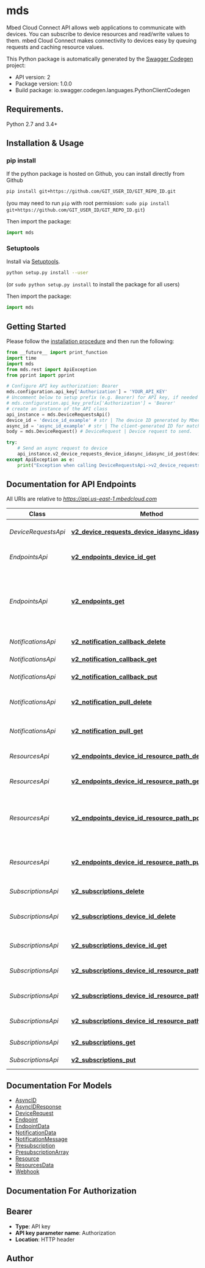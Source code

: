 # mds
Mbed Cloud Connect API allows web applications to communicate with devices. You can subscribe to device resources and read/write values to them. mbed Cloud Connect makes connectivity to devices easy by queuing requests and caching resource values.

This Python package is automatically generated by the [Swagger Codegen](https://github.com/swagger-api/swagger-codegen) project:

- API version: 2
- Package version: 1.0.0
- Build package: io.swagger.codegen.languages.PythonClientCodegen

## Requirements.

Python 2.7 and 3.4+

## Installation & Usage
### pip install

If the python package is hosted on Github, you can install directly from Github

```sh
pip install git+https://github.com/GIT_USER_ID/GIT_REPO_ID.git
```
(you may need to run `pip` with root permission: `sudo pip install git+https://github.com/GIT_USER_ID/GIT_REPO_ID.git`)

Then import the package:
```python
import mds 
```

### Setuptools

Install via [Setuptools](http://pypi.python.org/pypi/setuptools).

```sh
python setup.py install --user
```
(or `sudo python setup.py install` to install the package for all users)

Then import the package:
```python
import mds
```

## Getting Started

Please follow the [installation procedure](#installation--usage) and then run the following:

```python
from __future__ import print_function
import time
import mds
from mds.rest import ApiException
from pprint import pprint

# Configure API key authorization: Bearer
mds.configuration.api_key['Authorization'] = 'YOUR_API_KEY'
# Uncomment below to setup prefix (e.g. Bearer) for API key, if needed
# mds.configuration.api_key_prefix['Authorization'] = 'Bearer'
# create an instance of the API class
api_instance = mds.DeviceRequestsApi()
device_id = 'device_id_example' # str | The device ID generated by Mbed Cloud.
async_id = 'async_id_example' # str | The client-generated ID for matching the correct response delivered via a notification.
body = mds.DeviceRequest() # DeviceRequest | Device request to send.

try:
    # Send an async request to device
    api_instance.v2_device_requests_device_idasync_idasync_id_post(device_id, async_id, body)
except ApiException as e:
    print("Exception when calling DeviceRequestsApi->v2_device_requests_device_idasync_idasync_id_post: %s\n" % e)

```

## Documentation for API Endpoints

All URIs are relative to *https://api.us-east-1.mbedcloud.com*

Class | Method | HTTP request | Description
------------ | ------------- | ------------- | -------------
*DeviceRequestsApi* | [**v2_device_requests_device_idasync_idasync_id_post**](docs/DeviceRequestsApi.md#v2_device_requests_device_idasync_idasync_id_post) | **POST** /v2/device-requests/{deviceId}?async-id&#x3D;{asyncId} | Send an async request to device
*EndpointsApi* | [**v2_endpoints_device_id_get**](docs/EndpointsApi.md#v2_endpoints_device_id_get) | **GET** /v2/endpoints/{device-id} | List the resources on an endpoint
*EndpointsApi* | [**v2_endpoints_get**](docs/EndpointsApi.md#v2_endpoints_get) | **GET** /v2/endpoints | (DEPRECATED) List registered endpoints. The number of returned endpoints is currently limited to 200.
*NotificationsApi* | [**v2_notification_callback_delete**](docs/NotificationsApi.md#v2_notification_callback_delete) | **DELETE** /v2/notification/callback | Delete callback URL
*NotificationsApi* | [**v2_notification_callback_get**](docs/NotificationsApi.md#v2_notification_callback_get) | **GET** /v2/notification/callback | Check callback URL
*NotificationsApi* | [**v2_notification_callback_put**](docs/NotificationsApi.md#v2_notification_callback_put) | **PUT** /v2/notification/callback | Register a callback URL
*NotificationsApi* | [**v2_notification_pull_delete**](docs/NotificationsApi.md#v2_notification_pull_delete) | **DELETE** /v2/notification/pull | Delete notification Long Poll channel
*NotificationsApi* | [**v2_notification_pull_get**](docs/NotificationsApi.md#v2_notification_pull_get) | **GET** /v2/notification/pull | Get notifications using Long Poll
*ResourcesApi* | [**v2_endpoints_device_id_resource_path_delete**](docs/ResourcesApi.md#v2_endpoints_device_id_resource_path_delete) | **DELETE** /v2/endpoints/{device-id}/{resourcePath} | Delete a resource
*ResourcesApi* | [**v2_endpoints_device_id_resource_path_get**](docs/ResourcesApi.md#v2_endpoints_device_id_resource_path_get) | **GET** /v2/endpoints/{device-id}/{resourcePath} | Read from a resource
*ResourcesApi* | [**v2_endpoints_device_id_resource_path_post**](docs/ResourcesApi.md#v2_endpoints_device_id_resource_path_post) | **POST** /v2/endpoints/{device-id}/{resourcePath} | Execute a function on a Resource or create new Object instance
*ResourcesApi* | [**v2_endpoints_device_id_resource_path_put**](docs/ResourcesApi.md#v2_endpoints_device_id_resource_path_put) | **PUT** /v2/endpoints/{device-id}/{resourcePath} | Write to a resource or use write-attributes for a resource
*SubscriptionsApi* | [**v2_subscriptions_delete**](docs/SubscriptionsApi.md#v2_subscriptions_delete) | **DELETE** /v2/subscriptions | Remove all subscriptions
*SubscriptionsApi* | [**v2_subscriptions_device_id_delete**](docs/SubscriptionsApi.md#v2_subscriptions_device_id_delete) | **DELETE** /v2/subscriptions/{device-id} | Delete subscriptions from an endpoint
*SubscriptionsApi* | [**v2_subscriptions_device_id_get**](docs/SubscriptionsApi.md#v2_subscriptions_device_id_get) | **GET** /v2/subscriptions/{device-id} | Read endpoints subscriptions
*SubscriptionsApi* | [**v2_subscriptions_device_id_resource_path_delete**](docs/SubscriptionsApi.md#v2_subscriptions_device_id_resource_path_delete) | **DELETE** /v2/subscriptions/{device-id}/{resourcePath} | Remove a subscription
*SubscriptionsApi* | [**v2_subscriptions_device_id_resource_path_get**](docs/SubscriptionsApi.md#v2_subscriptions_device_id_resource_path_get) | **GET** /v2/subscriptions/{device-id}/{resourcePath} | Read subscription status
*SubscriptionsApi* | [**v2_subscriptions_device_id_resource_path_put**](docs/SubscriptionsApi.md#v2_subscriptions_device_id_resource_path_put) | **PUT** /v2/subscriptions/{device-id}/{resourcePath} | Subscribe to a resource path
*SubscriptionsApi* | [**v2_subscriptions_get**](docs/SubscriptionsApi.md#v2_subscriptions_get) | **GET** /v2/subscriptions | Get pre-subscriptions
*SubscriptionsApi* | [**v2_subscriptions_put**](docs/SubscriptionsApi.md#v2_subscriptions_put) | **PUT** /v2/subscriptions | Set pre-subscriptions


## Documentation For Models

 - [AsyncID](docs/AsyncID.md)
 - [AsyncIDResponse](docs/AsyncIDResponse.md)
 - [DeviceRequest](docs/DeviceRequest.md)
 - [Endpoint](docs/Endpoint.md)
 - [EndpointData](docs/EndpointData.md)
 - [NotificationData](docs/NotificationData.md)
 - [NotificationMessage](docs/NotificationMessage.md)
 - [Presubscription](docs/Presubscription.md)
 - [PresubscriptionArray](docs/PresubscriptionArray.md)
 - [Resource](docs/Resource.md)
 - [ResourcesData](docs/ResourcesData.md)
 - [Webhook](docs/Webhook.md)


## Documentation For Authorization


## Bearer

- **Type**: API key
- **API key parameter name**: Authorization
- **Location**: HTTP header


## Author



